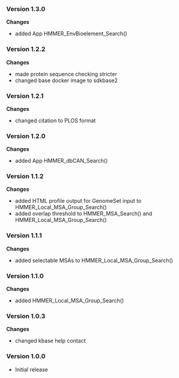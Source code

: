 ### Version 1.3.0
__Changes__
- added App HMMER_EnvBioelement_Search()

### Version 1.2.2
__Changes__
- made protein sequence checking stricter
- changed base docker image to sdkbase2

### Version 1.2.1
__Changes__
- changed citation to PLOS format

### Version 1.2.0
__Changes__
- added App HMMER_dbCAN_Search()

### Version 1.1.2
__Changes__
- added HTML profile output for GenomeSet input to HMMER_Local_MSA_Group_Search()
- added overlap threshold to HMMER_MSA_Search() and HMMER_Local_MSA_Group_Search()

### Version 1.1.1
__Changes__
- added selectable MSAs to HMMER_Local_MSA_Group_Search()

### Version 1.1.0
__Changes__
- added HMMER_Local_MSA_Group_Search()

### Version 1.0.3
__Changes__
- changed kbase help contact

### Version 1.0.0
- Initial release
